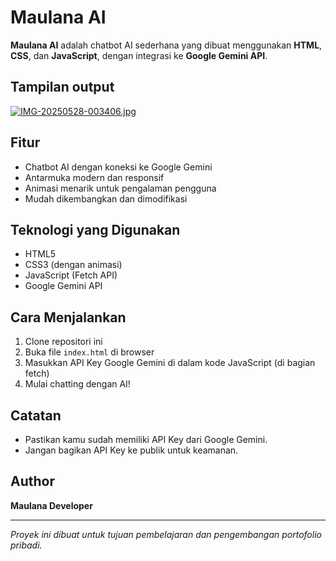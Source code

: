 # Maulana AI

**Maulana AI** adalah chatbot AI sederhana yang dibuat menggunakan **HTML**, **CSS**, dan **JavaScript**, dengan integrasi ke **Google Gemini API**.
## Tampilan output 
[![IMG-20250528-003406.jpg](https://i.postimg.cc/tCFT5tpG/IMG-20250528-003406.jpg)](https://postimg.cc/8jPNkv7Z)
## Fitur

- Chatbot AI dengan koneksi ke Google Gemini
- Antarmuka modern dan responsif
- Animasi menarik untuk pengalaman pengguna
- Mudah dikembangkan dan dimodifikasi

## Teknologi yang Digunakan

- HTML5
- CSS3 (dengan animasi)
- JavaScript (Fetch API)
- Google Gemini API

## Cara Menjalankan

1. Clone repositori ini
2. Buka file `index.html` di browser
3. Masukkan API Key Google Gemini di dalam kode JavaScript (di bagian fetch)
4. Mulai chatting dengan AI!

## Catatan

- Pastikan kamu sudah memiliki API Key dari Google Gemini.
- Jangan bagikan API Key ke publik untuk keamanan.

## Author

**Maulana Developer**

---

*Proyek ini dibuat untuk tujuan pembelajaran dan pengembangan portofolio pribadi.*
